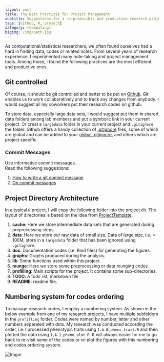 ```yaml
---
layout: post
title: The Best Practices for Project Management
subtitle: Suggestions for a re-producible and productive research project
tags: [Github, R, project]
category: [computing]
bigimg: /img/path.jpg
---
```


As computational/statistical researchers, we often found ourselves had a hard in finding data, codes or related notes.
From several years of research experience, I experimented many note-taking and project management tools. Among those, I found the following practices are the most efficient and productive ones.

## Git controlled

Of course, it should be git controlled and better to be put on [Github](https://github.com/yangjl). Git enables us to work collaboratively and to track any changes from anybody. I would suggest all my coworkers put their research codes on github.

To store data, especially large data sets, I would suggest put them in shared data folders among lab members and put a symbolic link in your current project. Or creat a `largedata` folder in your current project and `.gitignore` the folder.
Github offers a handy collection of [.gitignore](https://github.com/github/gitignore) files, some of which are global and can be added to your [global .gitignore](https://help.github.com/articles/ignoring-files/), and others which are project specific.

### Commit Messages

Use informative commit messages.  
Read the following suggestions:  
1. [How to write a git commit message](http://chris.beams.io/posts/git-commit/)  
2. [On commit messages](http://who-t.blogspot.de/2009/12/on-commit-messages.html)  

## Project Directory Architecture

In a typical `R` project, I will copy the following folder into the project dir.
The layout of directories is based on the idea from [ProjectTemplate](http://projecttemplate.net/architecture.html).

1. **cache**: Here we store intermediate data sets that are generated during preprocessing steps.
2. **data**: Here we store our raw data of small size.
Data of large size, i.e. > 100M, store in a `largedata` folder that has been ignored using `.gitignore`.
3. **doc**: Documentation codes (i.e. Rmd files) for generating the figures.
4. **graphs**: Graphs produced during the analysis.
5. **lib**: Some functions used within this project.
6. **munge**: Here we store some preprocessing or data munging codes.
7. **profilling**: Main scripts for the project. It contains some sub-directories.
8. **TODO**: A todo list, markdown file.
9. **README**: readme file.

## Numbering system for codes ordering

To manage research codes, I employ a numbering system.
As shown in the below example from one of my research projects, I have multiple subfolders in the `profilling` folder. Codes were named by number, letter and other numbers separated with dots. My research was conducted according the order, i.e. I processed phenotypic traits using `1.A.0_pheno_trait.R` and then plotted the data using `1.A.1_pheno_plot.R`. It will always easier for me to go back to re-visit some of the codes or re-plot the figures with this numbering and codes ordering system.

![Imgur](http://i.imgur.com/Ro7nzt5.png)
